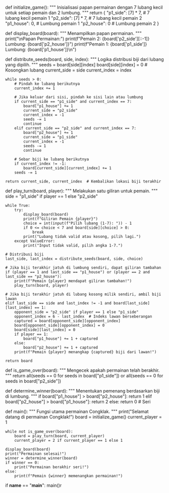 def initialize_game():
    """
    Inisialisasi papan permainan dengan 7 lubang kecil untuk setiap pemain dan 2 lumbung.
    """
    return {
        "p1_side": [7] * 7,  # 7 lubang kecil pemain 1
        "p2_side": [7] * 7,  # 7 lubang kecil pemain 2
        "p1_house": 0,       # Lumbung pemain 1
        "p2_house": 0        # Lumbung pemain 2
    }


def display_board(board):
    """
    Menampilkan papan permainan.
    """
    print("\nPapan Permainan:")
    print(f"Pemain 2: {board['p2_side'][::-1]}   Lumbung: {board['p2_house']}")
    print(f"Pemain 1: {board['p1_side']}   Lumbung: {board['p1_house']}\n")


def distribute_seeds(board, side, index):
    """
    Logika distribusi biji dari lubang yang dipilih.
    """
    seeds = board[side][index]
    board[side][index] = 0  # Kosongkan lubang
    current_side = side
    current_index = index

    while seeds > 0:
        # Pindah ke lubang berikutnya
        current_index += 1

        # Jika keluar dari sisi, pindah ke sisi lain atau lumbung
        if current_side == "p1_side" and current_index == 7:
            board["p1_house"] += 1
            current_side = "p2_side"
            current_index = -1
            seeds -= 1
            continue
        elif current_side == "p2_side" and current_index == 7:
            board["p2_house"] += 1
            current_side = "p1_side"
            current_index = -1
            seeds -= 1
            continue

        # Sebar biji ke lubang berikutnya
        if current_index != -1:
            board[current_side][current_index] += 1
        seeds -= 1

    return current_side, current_index  # Kembalikan lokasi biji terakhir


def play_turn(board, player):
    """
    Melakukan satu giliran untuk pemain.
    """
    side = "p1_side" if player == 1 else "p2_side"

    while True:
        try:
            display_board(board)
            print(f"Giliran Pemain {player}")
            choice = int(input(f"Pilih lubang (1-7): ")) - 1
            if 0 <= choice < 7 and board[side][choice] > 0:
                break
            print("Lubang tidak valid atau kosong, pilih lagi.")
        except ValueError:
            print("Input tidak valid, pilih angka 1-7.")

    # Distribusi biji
    last_side, last_index = distribute_seeds(board, side, choice)

    # Jika biji terakhir jatuh di lumbung sendiri, dapat giliran tambahan
    if (player == 1 and last_side == "p1_house") or (player == 2 and last_side == "p2_house"):
        print(f"Pemain {player} mendapat giliran tambahan!")
        play_turn(board, player)

    # Jika biji terakhir jatuh di lubang kosong milik sendiri, ambil biji lawan
    elif last_side == side and last_index != -1 and board[last_side][last_index] == 1:
        opponent_side = "p2_side" if player == 1 else "p1_side"
        opponent_index = 6 - last_index  # Indeks lawan berseberangan
        captured = board[opponent_side][opponent_index]
        board[opponent_side][opponent_index] = 0
        board[side][last_index] = 0
        if player == 1:
            board["p1_house"] += 1 + captured
        else:
            board["p2_house"] += 1 + captured
        print(f"Pemain {player} menangkap {captured} biji dari lawan!")

    return board


def is_game_over(board):
    """
    Mengecek apakah permainan telah berakhir.
    """
    return all(seeds == 0 for seeds in board["p1_side"]) or all(seeds == 0 for seeds in board["p2_side"])


def determine_winner(board):
    """
    Menentukan pemenang berdasarkan biji di lumbung.
    """
    if board["p1_house"] > board["p2_house"]:
        return 1
    elif board["p2_house"] > board["p1_house"]:
        return 2
    else:
        return 0  # Seri


def main():
    """
    Fungsi utama permainan Congklak.
    """
    print("Selamat datang di permainan Congklak!")
    board = initialize_game()
    current_player = 1

    while not is_game_over(board):
        board = play_turn(board, current_player)
        current_player = 2 if current_player == 1 else 1

    display_board(board)
    print("Permainan selesai!")
    winner = determine_winner(board)
    if winner == 0:
        print("Permainan berakhir seri!")
    else:
        print(f"Pemain {winner} memenangkan permainan!")


if __name__ == "__main__":
    main()r
